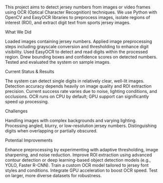This project aims to detect jersey numbers from images or video frames using OCR (Optical Character Recognition) techniques. We use Python with OpenCV and EasyOCR libraries to preprocess images, isolate regions of interest (ROI), and extract digit text from sports jersey images.

What We Did

Loaded images containing jersey numbers.
Applied image preprocessing steps including grayscale conversion and thresholding to enhance digit visibility.
Used EasyOCR to detect and read digits within the processed region.
Drew bounding boxes and confidence scores on detected numbers.
Tested and evaluated the system on sample images.



Current Status & Results

The system can detect single digits in relatively clear, well-lit images.
Detection accuracy depends heavily on image quality and ROI extraction precision.
Current success rate varies due to noise, lighting conditions, and occlusions.
OCR runs on CPU by default; GPU support can significantly speed up processing.



Challenges

Handling images with complex backgrounds and varying lighting.
Processing angled, blurry, or low-resolution jersey numbers.
Distinguishing digits when overlapping or partially obscured.



Potential Improvements

Enhance preprocessing by experimenting with adaptive thresholding, image sharpening, and noise reduction.
Improve ROI extraction using advanced contour detection or deep learning-based object detection models (e.g., YOLO, Faster R-CNN).
Train a custom OCR model tailored to jersey font styles and conditions.
Integrate GPU acceleration to boost OCR speed.
Test on larger, more diverse datasets for robustness.

